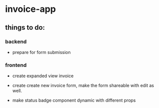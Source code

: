 # invoice-app

## things to do:

### backend

- prepare for form submission

### frontend

- create expanded view invoice

- create create new invoice form, make the form shareable with edit as well.

- make status badge component dynamic with different props
